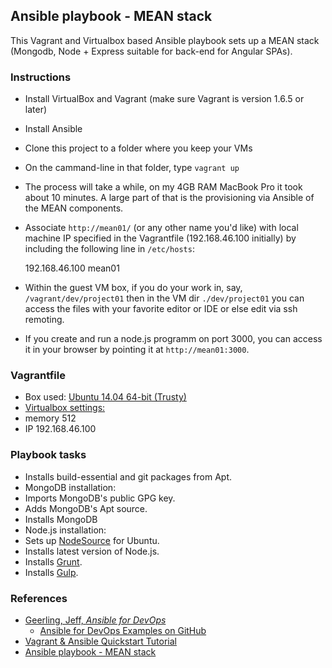 ## Ansible playbook - MEAN stack

This Vagrant and Virtualbox based Ansible playbook sets up a MEAN stack (Mongodb, Node + Express suitable for back-end for Angular SPAs).

### Instructions

* Install VirtualBox and Vagrant (make sure Vagrant is version 1.6.5 or later)
* Install Ansible
* Clone this project to a folder where you keep your VMs
* On the cammand-line in that folder, type `vagrant up`
* The process will take a while, on my 4GB RAM MacBook Pro it took about 10 minutes. A large part of that is the provisioning via Ansible of the MEAN components.
* Associate `http://mean01/` (or any other name you'd like) with local machine IP specified in the Vagrantfile (192.168.46.100 initially) by including the following line in `/etc/hosts`:

    192.168.46.100  mean01

* Within the guest VM box, if you do your work in, say, `/vagrant/dev/project01` then in the VM dir `./dev/project01` you can access the files with your favorite editor or IDE or else edit via ssh remoting.  
* If you create and run a node.js programm on port 3000, you can access it in your browser by pointing it at `http://mean01:3000`.

### Vagrantfile

* Box used: [Ubuntu 14.04 64-bit (Trusty)](https://vagrantcloud.com/ubuntu/boxes/trusty64)
* [Virtualbox settings:](https://www.virtualbox.org/manual/ch08.html#vboxmanage-modifyvm)
 * memory 512
 * IP 192.168.46.100

### Playbook tasks

* Installs build-essential and git packages from Apt.
* MongoDB installation:
 * Imports MongoDB's public GPG key.
 * Adds MongoDB's Apt source.
 * Installs MongoDB
* Node.js installation:
 * Sets up [NodeSource](https://github.com/nodesource/distributions) for Ubuntu.
 * Installs latest version of Node.js.
 * Installs [Grunt](http://gruntjs.com/).
 * Installs [Gulp](http://gulpjs.com/).

### References

* [Geerling, Jeff, *Ansible for DevOps*](https://leanpub.com/ansible-for-devops)
  * [Ansible for DevOps Examples on GitHub](https://github.com/geerlingguy/ansible-for-devops)
* [Vagrant & Ansible Quickstart Tutorial](http://adamcod.es/2014/09/23/vagrant-ansible-quickstart-tutorial.html)
* [Ansible playbook - MEAN stack](https://github.com/dennmart/vagrant-ansible-playbooks/tree/master/mean)
